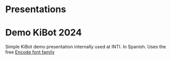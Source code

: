# Presentations

# Demo KiBot 2024

Simple KiBot demo presentation internally used at INTI.
In Spanish.
Uses the free [Encode font family](https://github.com/impallari/Encode-Sans)
